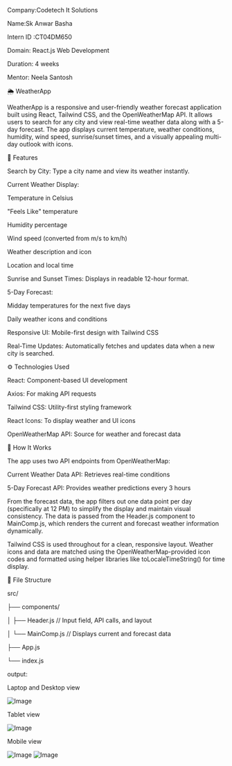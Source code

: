 Company:Codetech It Solutions

Name:Sk Anwar Basha

Intern ID :CT04DM650

Domain: React.js Web Development

Duration: 4 weeks

Mentor: Neela Santosh

🌦️ WeatherApp

WeatherApp is a responsive and user-friendly weather forecast application built using React, Tailwind CSS, and the OpenWeatherMap API. It allows users to search for any city and view real-time weather data along with a 5-day forecast. The app displays current temperature, weather conditions, humidity, wind speed, sunrise/sunset times, and a visually appealing multi-day outlook with icons.

📌 Features

Search by City: Type a city name and view its weather instantly.

Current Weather Display:

Temperature in Celsius

"Feels Like" temperature

Humidity percentage

Wind speed (converted from m/s to km/h)

Weather description and icon

Location and local time

Sunrise and Sunset Times: Displays in readable 12-hour format.

5-Day Forecast:

Midday temperatures for the next five days

Daily weather icons and conditions

Responsive UI: Mobile-first design with Tailwind CSS

Real-Time Updates: Automatically fetches and updates data when a new city is searched.

⚙️ Technologies Used

React: Component-based UI development

Axios: For making API requests

Tailwind CSS: Utility-first styling framework

React Icons: To display weather and UI icons

OpenWeatherMap API: Source for weather and forecast data

🧠 How It Works

The app uses two API endpoints from OpenWeatherMap:

Current Weather Data API: Retrieves real-time conditions

5-Day Forecast API: Provides weather predictions every 3 hours

From the forecast data, the app filters out one data point per day (specifically at 12 PM) to simplify the display and maintain visual consistency. The data is passed from the Header.js component to MainComp.js, which renders the current and forecast weather information dynamically.

Tailwind CSS is used throughout for a clean, responsive layout. Weather icons and data are matched using the OpenWeatherMap-provided icon codes and formatted using helper libraries like toLocaleTimeString() for time display.

📁 File Structure

src/

├── components/

│   ├── Header.js      // Input field, API calls, and layout

│   └── MainComp.js    // Displays current and forecast data

├── App.js

└── index.js

output:

Laptop and Desktop view

![Image](https://github.com/user-attachments/assets/98897d50-ebd0-4ebc-8a09-f46c074ecd81)

Tablet view

![Image](https://github.com/user-attachments/assets/df2a594a-5989-4ea8-9bf4-167df01827d9)

Mobile view

![Image](https://github.com/user-attachments/assets/5fc607ce-7462-4fa3-bc43-6325b33920cd)
![Image](https://github.com/user-attachments/assets/52ade484-63bc-432e-ba19-d591265f4911)

